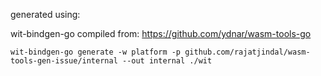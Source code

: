 generated using:

wit-bindgen-go compiled from: https://github.com/ydnar/wasm-tools-go

```
wit-bindgen-go generate -w platform -p github.com/rajatjindal/wasm-tools-gen-issue/internal --out internal ./wit
```
